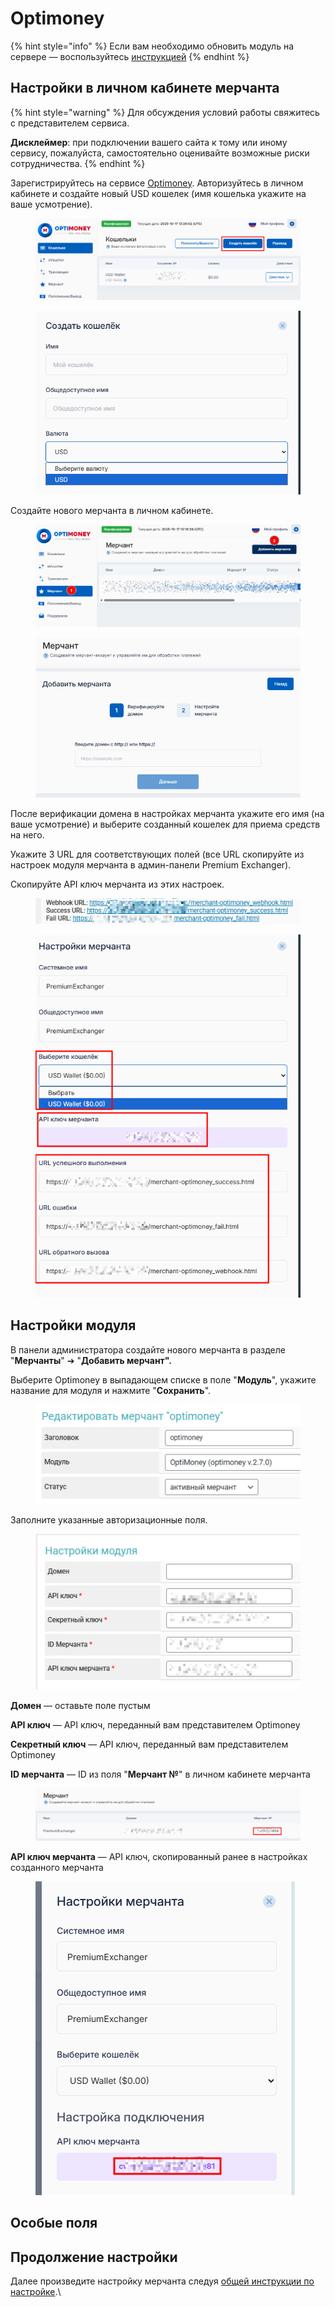 # Optimoney

{% hint style="info" %}
Если вам необходимо обновить модуль на сервере — воспользуйтесь [инструкцией](https://premium.gitbook.io/main/osnovnye-nastroiki/faq/obnovlenie-failov-skripta-na-servere/kak-obnovit-faily-na-servere#moduli-merchantov-i-avtovyplat)
{% endhint %}

## Настройки в личном кабинете мерчанта

{% hint style="warning" %}
Для обсуждения условий работы свяжитесь с представителем сервиса.

**Дисклеймер**: при подключении вашего сайта к тому или иному сервису, пожалуйста, самостоятельно оценивайте возможные риски сотрудничества.
{% endhint %}

Зарегистрируйтесь на сервисе [Optimoney](https://client.optimoney.com/register). Авторизуйтесь в личном кабинете и создайте новый USD кошелек (имя кошелька укажите на ваше усмотрение).

<figure><img src="../../../.gitbook/assets/image.png" alt=""><figcaption></figcaption></figure>

<figure><img src="../../../.gitbook/assets/image (1).png" alt=""><figcaption></figcaption></figure>

Создайте нового мерчанта в личном кабинете.

<figure><img src="../../../.gitbook/assets/image (2242).png" alt=""><figcaption></figcaption></figure>

<figure><img src="../../../.gitbook/assets/image (2241).png" alt=""><figcaption></figcaption></figure>

После верификации домена в настройках мерчанта укажите его имя (на ваше усмотрение) и выберите созданный кошелек для приема средств на него.

Укажите 3 URL для соответствующих полей (все URL скопируйте из настроек модуля мерчанта в админ-панели Premium Exchanger).

Скопируйте API ключ мерчанта из этих настроек.

<figure><img src="../../../.gitbook/assets/image (3).png" alt=""><figcaption></figcaption></figure>

<figure><img src="../../../.gitbook/assets/image (4).png" alt=""><figcaption></figcaption></figure>

## Настройки модуля

В панели администратора создайте нового мерчанта в разделе "**Мерчанты**" ➔ "**Добавить мерчант".**

Выберите Optimoney в выпадающем списке в поле "**Модуль**", укажите название для модуля и нажмите "**Сохранить**".

<figure><img src="../../../.gitbook/assets/image (2238).png" alt=""><figcaption></figcaption></figure>

Заполните указанные авторизационные поля.

<figure><img src="../../../.gitbook/assets/image (2239).png" alt=""><figcaption></figcaption></figure>

**Домен** — оставьте поле пустым

**API ключ** — API ключ, переданный вам представителем Optimoney

**Секретный ключ** — API ключ, переданный вам представителем Optimoney

**ID мерчанта** — ID из поля "**Мерчант №**" в личном кабинете мерчанта

<figure><img src="../../../.gitbook/assets/image (2243).png" alt=""><figcaption></figcaption></figure>

**API ключ мерчанта** — API ключ, скопированный ранее в настройках созданного мерчанта

<figure><img src="../../../.gitbook/assets/image (2244).png" alt=""><figcaption></figcaption></figure>

## Особые поля

## Продолжение настройки

Далее произведите настройку мерчанта следуя [общей инструкции по настройке](https://premium.gitbook.io/rukovodstvo-polzovatelya/osnovnye-nastroiki/merchanty-i-avtovyplaty/merchanty/obshie-nastroiki-merchantov).\
